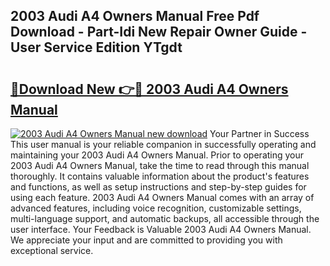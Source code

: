 ## 2003 Audi A4 Owners Manual Free Pdf Download - Part-Idi New Repair Owner Guide - User Service Edition YTgdt

# <h2><a href="http://bc35011.oget.top/?id=2003+Audi+A4+Owners+Manual">🔗Download New 👉🔴 2003 Audi A4 Owners Manual</a></h2>

[![2003 Audi A4 Owners Manual new download](https://i.imgur.com/5g1atiW.png)](http://bc35011.oget.top/?id=2003+Audi+A4+Owners+Manual)
Your Partner in Success This user manual is your reliable companion in successfully operating and maintaining your 2003 Audi A4 Owners Manual. Prior to operating your 2003 Audi A4 Owners Manual, take the time to read through this manual thoroughly. It contains valuable information about the product's features and functions, as well as setup instructions and step-by-step guides for using each feature. 2003 Audi A4 Owners Manual comes with an array of advanced features, including voice recognition, customizable settings, multi-language support, and automatic backups, all accessible through the user interface. Your Feedback is Valuable 2003 Audi A4 Owners Manual. We appreciate your input and are committed to providing you with exceptional service.
